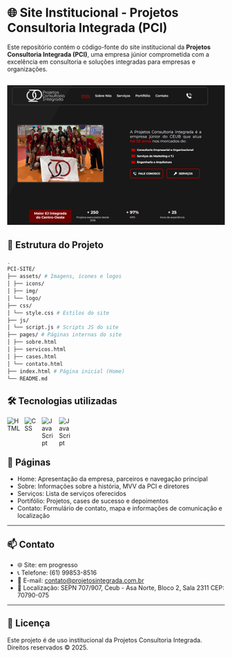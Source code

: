 # 🌐 Site Institucional - Projetos Consultoria Integrada (PCI)

Este repositório contém o código-fonte do site institucional da **Projetos Consultoria Integrada (PCI)**, uma empresa júnior comprometida com a excelência em consultoria e soluções integradas para empresas e organizações.

![Preview of the current progress](./assets/imgs/previews/pv1.png)
---

## 📁 Estrutura do Projeto

```bash
.
PCI-SITE/
├── assets/ # Imagens, ícones e logos
│ ├── icons/
│ ├── img/
│ └── logo/
├── css/
│ └── style.css # Estilos do site
├── js/
│ └── script.js # Scripts JS do site
├── pages/ # Páginas internas do site
│ ├── sobre.html
│ ├── servicos.html
│ ├── cases.html
│ └── contato.html
├── index.html # Página inicial (Home)
└── README.md
```

## 🛠️ Tecnologias utilizadas

<img 
    align="left" 
    alt="HTML"
    title="HTML" 
    width="30px" 
    style="padding-right: 10px;" 
    src="https://cdn.jsdelivr.net/gh/devicons/devicon@latest/icons/html5/html5-original.svg" 
/>
<img 
    align="left" 
    alt="CSS" 
    title="CSS"
    width="30px" 
    style="padding-right: 10px;" 
    src="https://cdn.jsdelivr.net/gh/devicons/devicon@latest/icons/css3/css3-original.svg" 
/>
<img 
    align="left" 
    alt="JavaScript" 
    title="JavaScript"
    width="30px" 
    style="padding-right: 10px;" 
    src="https://cdn.jsdelivr.net/gh/devicons/devicon@latest/icons/javascript/javascript-original.svg" 
/>
<img 
    align="left" 
    alt="JavaScript" 
    title="JavaScript"
    width="30px" 
    style="padding-right: 10px;" 
    src="https://cdn.jsdelivr.net/gh/devicons/devicon@latest/icons/canva/canva-original.svg" 
/>

<br></br>
---
## 🧩 Páginas

- Home: Apresentação da empresa, parceiros e navegação principal
- Sobre: Informações sobre a história, MVV da PCI e diretores
- Serviços: Lista de serviços oferecidos
- Portifólio: Projetos, cases de sucesso e depoimentos
- Contato: Formulário de contato, mapa e informações de comunicação e localização

---

## 📫 Contato

- 🌐 Site: em progresso
- 📞 Telefone: (61) 99853-8516
- 📧 E-mail: contato@projetosintegrada.com.br
- 📍 Localização: SEPN 707/907, Ceub - Asa Norte, Bloco 2, Sala 2311 CEP: 70790-075

---

## 📝 Licença

Este projeto é de uso institucional da Projetos Consultoria Integrada. Direitos reservados © 2025.
